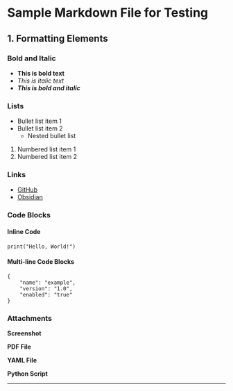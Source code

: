 # Sample Markdown File for Testing

## 1. Formatting Elements

### **Bold and Italic**
- **This is bold text**
- *This is italic text*
- ***This is bold and italic***

### **Lists**
- Bullet list item 1
- Bullet list item 2
	- Nested bullet list
  
1. Numbered list item 1
2. Numbered list item 2

### **Links**
- [GitHub](https://github.com)
- [Obsidian](https://obsidian.md)

### **Code Blocks**
#### Inline Code
`print("Hello, World!")`
#### Multi-line Code Blocks
````
{
	"name": "example",
	"version": "1.0",
	"enabled": "true"
}
````

###  **Attachments**

**Screenshot**





**PDF File**






**YAML File**




**Python Script**



---
